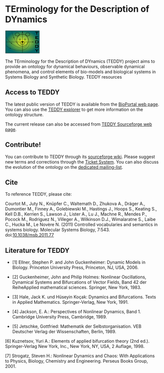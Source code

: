 # TErminology for the Description of DYnamics

<img src="./files/teddy.png" alt="TEDDY logo" height="75"/>

The TErminology for the Description of DYnamics (TEDDY) project aims to provide an ontology for dynamical behaviours, observable dynamical phenomena, and control elements of bio-models and biological systems in Systems Biology and Synthetic Biology.
TEDDY resources

## Access to TEDDY
The latest public version of TEDDY is available from the [BioPortal web page](http://bioportal.bioontology.org/ontologies/45370). You can also use the [TEDDY explorer](http://purl.bioontology.org/ontology/TEDDY) to get more information on the ontology structure.

The current release can also be accessed from [TEDDY Sourceforge web page](http://svn.code.sf.net/p/teddyontology/code/teddy/tags/current/).

## Contribute!
You can contribute to TEDDY through its [sourceforge wiki](http://sourceforge.net/apps/mediawiki/teddyontology/index.php?title=Main_Page). Please suggest new terms and corrections through the [Ticket System](http://sourceforge.net/p/teddyontology/tickets). You can also discuss the evolution of the ontology on the [dedicated mailing-list](http://sourceforge.net/mailarchive/forum.php?forum_name=teddyontology-discuss).

## Cite
To reference TEDDY, please cite:

Courtot M., Juty N., Knüpfer C., Waltemath D., Zhukova A., Dräger A., Dumontier M., Finney A., Golebiewski M., Hastings J., Hoops S., Keating S., Kell D.B., Kerrien S., Lawson J., Lister A., Lu J., Machne R., Mendes P., Pocock M., Rodriguez N., Villeger A., Wilkinson D.J., Wimalaratne S., Laibe C., Hucka M., Le Novère N. (2011) Controlled vocabularies and semantics in systems biology. Molecular Systems Biology, 7:543. doi:[10.1038/msb.2011.77](https://doi.org/10.1038/msb.2011.77)

## Literature for TEDDY

* [1] Ellner, Stephen P. and John Guckenheimer: Dynamic Models in Biology. Princeton University Press, Princeton, NJ, USA, 2006.
* [2] Guckenheimer, John and Philip Holmes: Nonlinear Oscillations, Dynamical Systems and Bifurcations of Vector Fields, Band 42 der ReiheApplied mathematical sciences. Springer, New York, 1983.

* [3] Hale, Jack K. und Hüseyin Koçak: Dynamics and Bifurcations. Texts in Applied Mathematics. Springer-Verlag, New York, 1991.

* [4] Jackson, E. A.: Perspectives of Nonlinear Dynamics, Band 1. Cambridge University Press, Cambridge, 1989.

* [5] Jetschke, Gottfried: Mathematik der Selbstorganisation. VEB Deutscher Verlag der Wissenschaften, Berlin, 1989.

[6] Kuznetsov, Yuri A.: Elements of applied bifurcation theory (2nd ed.). Springer-Verlag New York, Inc., New York, NY, USA, 2 Auflage, 1998.

[7] Strogatz, Steven H.: Nonlinear Dynamics and Chaos: With Applications to Physics, Biology, Chemistry and Engineering. Perseus Books Group, 2001.